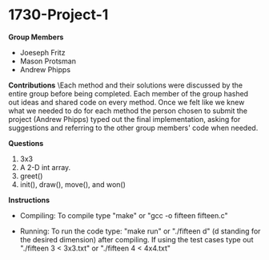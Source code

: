 # 1730-Project-1
**Group Members**
- Joeseph Fritz
- Mason Protsman
- Andrew Phipps

**Contributions**
\Each method and their solutions were discussed by the entire group before being completed. Each member of the group hashed out ideas and shared code on every method. Once we felt like we knew what we needed to do for each method the person chosen to submit the project (Andrew Phipps) typed out the final implementation, asking for suggestions and referring to the other group members' code when needed.

**Questions**
1. 3x3
2. A 2-D int array.
3. greet()
4. init(), draw(), move(), and won() 

**Instructions**
- Compiling: To compile type "make" or "gcc -o fifteen fifteen.c"

- Running: To run the code type: "make run" or "./fifteen d" (d standing for the desired dimension) after compiling. If using the test cases type out "./fifteen 3 < 3x3.txt" or "./fifteen 4 < 4x4.txt"
